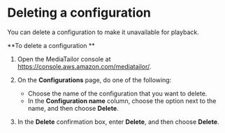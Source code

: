 # Deleting a configuration<a name="configurations-delete"></a>

You can delete a configuration to make it unavailable for playback\.

 

 **To delete a configuration ** 

1. Open the MediaTailor console at [https://console\.aws\.amazon\.com/mediatailor/](https://console.aws.amazon.com/mediatailor/)\.

1. On the **Configurations** page, do one of the following:
   + Choose the name of the configuration that you want to delete\. 
   + In the **Configuration name** column, choose the option next to the name, and then choose **Delete**\. 

1. In the **Delete** confirmation box, enter **Delete**, and then choose **Delete**\. 
